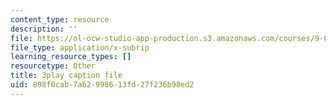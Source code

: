 ```yaml
---
content_type: resource
description: ''
file: https://ol-ocw-studio-app-production.s3.amazonaws.com/courses/9-00sc-introduction-to-psychology-fall-2011/898f0cab7ab2998613fd27f236b98ed2_Qw4SkvZ03cc.srt
file_type: application/x-subrip
learning_resource_types: []
resourcetype: Other
title: 3play caption file
uid: 898f0cab-7ab2-9986-13fd-27f236b98ed2
---
```

